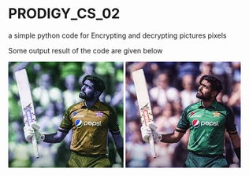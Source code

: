 # PRODIGY_CS_02
a simple python code for Encrypting and decrypting pictures pixels

Some output result of the code are given below

<img src="babar_encrypted.png" alt="Decryption">



<img src="babar.jpeg" alt="Decryption">
